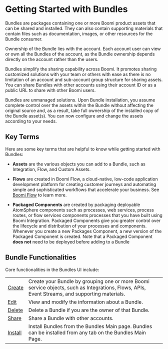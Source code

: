 


# Getting Started with Bundles

<head>
  <meta name="guidename" content="Bundles"/>
  <meta name="context" content="1676e8d9-5bd7-4a43-aeed-37ed7da19235"/>
</head>

Bundles are packages containing one or more Boomi product assets that can be shared and installed. They can also contain supporting materials that contain files such as documentation, images, or other resources for the Bundle consumer.

Ownership of the Bundle lies with the account. Each account user can view or own all the Bundles of the account, as the Bundle ownership depends directly on the account rather than the users. 

Bundles simplify the sharing capability across Boomi. It promotes sharing customized solutions with your team or others with ease as there is no limitation of an account and sub-account group structure for sharing assets. You can share Bundles with other accounts using their account ID or as a public URL to share with other Boomi users. 

Bundles are unmanaged solutions. Upon Bundle installation, you assume complete control over the assets within the Bundle without affecting the original source and, as a result, take full ownership of the installed copy of the Bundle asset(s). You can now configure and change the assets according to your needs.


## Key Terms

Here are some key terms that are helpful to know while getting started with Bundles:

* **Assets** are the various objects you can add to a Bundle, such as Integration, Flow, and Custom Assets. 

* **Flows** are created in Boomi Flow, a cloud-native, low-code application development platform for creating customer journeys and automating simple and sophisticated workflows that accelerate your business. See [Boomi Flow](/docs/Atomsphere/Flow/topics/c-flo-Getting_Started_f26280db-5b73-46dd-b087-4423f5dc6774.md) to learn more.

* **Packaged Components** are created by packaging deployable AtomSphere components such as processes, web services, process routes, or flow services components processes that you have built using Boomi Integration. Packaged Components give you greater control over the lifecycle and distribution of your processes and components. Whenever you create a new Packages Component, a new version of the Packaged Component is created. Note that a Packaged Component **does not** need to be deployed before adding to a Bundle


## Bundle Functionalities

Core functionalities in the Bundles UI include:


|   |   |
|---|---|
| [Create](./bundles_Creating_a_Bundle.md) | Create your Bundle by grouping one or more Boomi service objects, such as Integrations, Flows, APIs, Event Streams, and supporting materials.|
| [Edit](./bundles_Editing_a_Bundle.md) | View and modify the information about a Bundle. |
| [Delete](./bundles_Deleting_a_Bundle.md) | Delete a Bundle if you are the owner of that Bundle. |
| [Share](./bundles_Sharing_a_Bundle.md) | Share a Bundle with other accounts. |
| [Install](./bundles_Installing_a_Bundle.md) | Install Bundles from the Bundles Main page. Bundles can be installed from any tab on the Bundles Main Page. |


